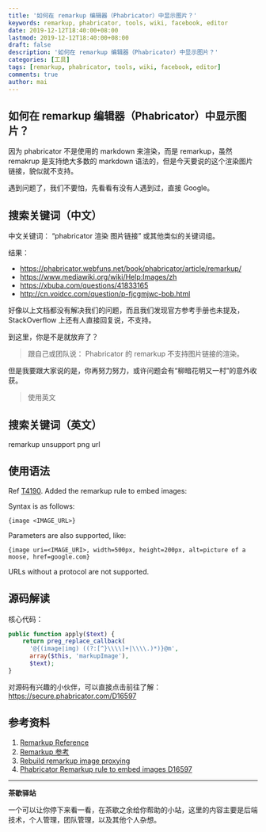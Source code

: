 ```yaml
---
title: '如何在 remarkup 编辑器（Phabricator）中显示图片？'
keywords: remarkup, phabricator, tools, wiki, facebook, editor
date: 2019-12-12T18:40:00+08:00
lastmod: 2019-12-12T18:40:00+08:00
draft: false
description: '如何在 remarkup 编辑器（Phabricator）中显示图片？'
categories: [工具]
tags: [remarkup, phabricator, tools, wiki, facebook, editor]
comments: true
author: mai
---
```


## 如何在 remarkup 编辑器（Phabricator）中显示图片？

因为 phabricator 不是使用的 markdown 来渲染，而是 remarkup，虽然 remakrup 是支持绝大多数的 markdown 语法的，但是今天要说的这个渲染图片链接，貌似就不支持。

遇到问题了，我们不要怕，先看看有没有人遇到过，直接 Google。

## 搜索关键词（中文）

中文关键词： “phabricator 渲染 图片链接” 或其他类似的关键词组。

结果：

- https://phabricator.webfuns.net/book/phabricator/article/remarkup/
- https://www.mediawiki.org/wiki/Help:Images/zh
- https://xbuba.com/questions/41833165
- http://cn.voidcc.com/question/p-fjcgmjwc-bob.html

好像以上文档都没有解决我们的问题，而且我们发现官方参考手册也未提及， StackOverflow 上还有人直接回复说，不支持。

到这里，你是不是就放弃了？
>跟自己或团队说： Phabricator 的 remarkup 不支持图片链接的渲染。

但是我要跟大家说的是，你再努力努力，或许问题会有“柳暗花明又一村”的意外收获。
>使用英文

## 搜索关键词（英文）

remarkup unsupport png url

## 使用语法

Ref [T4190](https://secure.phabricator.com/T4190). Added the remarkup rule to embed images:

Syntax is as follows:

```
{image <IMAGE_URL>}
```

Parameters are also supported, like:

```
{image uri=<IMAGE_URI>, width=500px, height=200px, alt=picture of a moose, href=google.com}
```

URLs without a protocol are not supported.

## 源码解读

核心代码：
```php
public function apply($text) {
	return preg_replace_callback(
      '@{(image|img) ((?:[^}\\\\]+|\\\\.)*)}@m',
      array($this, 'markupImage'),
      $text);
}
```

对源码有兴趣的小伙伴，可以直接点击前往了解：https://secure.phabricator.com/D16597

## 参考资料

1. [Remarkup Reference](https://secure.phabricator.com/book/phabricator/article/remarkup/)
2. [Remarkup 参考](https://phabricator.webfuns.net/book/phabricator/article/remarkup/)
3. [Rebuild remarkup image proxying](https://secure.phabricator.com/T4190)
4. [Phabricator Remarkup rule to embed images
 D16597](https://secure.phabricator.com/D16597)

----

**茶歇驿站**

一个可以让你停下来看一看，在茶歇之余给你帮助的小站，这里的内容主要是后端技术，个人管理，团队管理，以及其他个人杂想。


